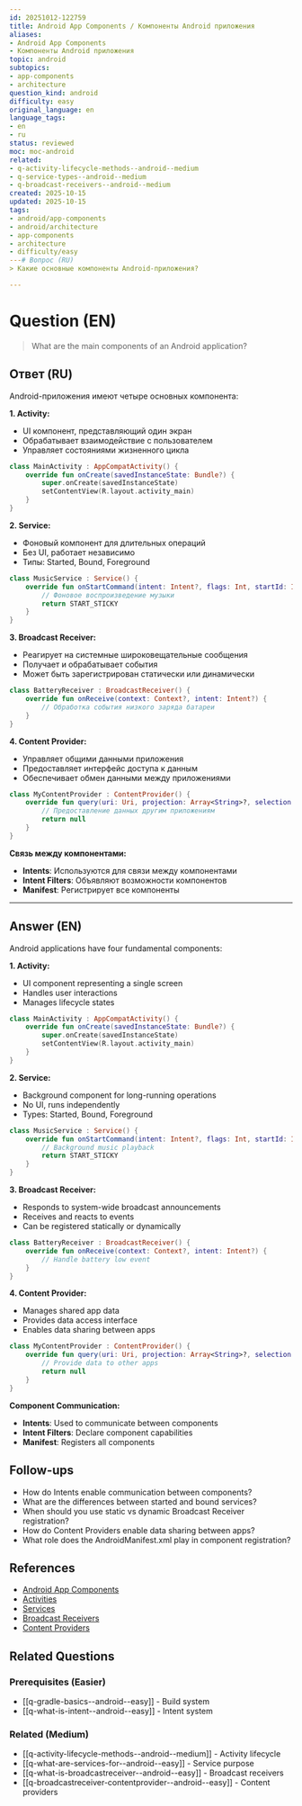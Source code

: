```yaml
---
id: 20251012-122759
title: Android App Components / Компоненты Android приложения
aliases:
- Android App Components
- Компоненты Android приложения
topic: android
subtopics:
- app-components
- architecture
question_kind: android
difficulty: easy
original_language: en
language_tags:
- en
- ru
status: reviewed
moc: moc-android
related:
- q-activity-lifecycle-methods--android--medium
- q-service-types--android--medium
- q-broadcast-receivers--android--medium
created: 2025-10-15
updated: 2025-10-15
tags:
- android/app-components
- android/architecture
- app-components
- architecture
- difficulty/easy
---# Вопрос (RU)
> Какие основные компоненты Android-приложения?

---
```


# Question (EN)
> What are the main components of an Android application?

## Ответ (RU)

Android-приложения имеют четыре основных компонента:

**1. Activity:**
- UI компонент, представляющий один экран
- Обрабатывает взаимодействие с пользователем
- Управляет состояниями жизненного цикла

```kotlin
class MainActivity : AppCompatActivity() {
    override fun onCreate(savedInstanceState: Bundle?) {
        super.onCreate(savedInstanceState)
        setContentView(R.layout.activity_main)
    }
}
```

**2. Service:**
- Фоновый компонент для длительных операций
- Без UI, работает независимо
- Типы: Started, Bound, Foreground

```kotlin
class MusicService : Service() {
    override fun onStartCommand(intent: Intent?, flags: Int, startId: Int): Int {
        // Фоновое воспроизведение музыки
        return START_STICKY
    }
}
```

**3. Broadcast Receiver:**
- Реагирует на системные широковещательные сообщения
- Получает и обрабатывает события
- Может быть зарегистрирован статически или динамически

```kotlin
class BatteryReceiver : BroadcastReceiver() {
    override fun onReceive(context: Context?, intent: Intent?) {
        // Обработка события низкого заряда батареи
    }
}
```

**4. Content Provider:**
- Управляет общими данными приложения
- Предоставляет интерфейс доступа к данным
- Обеспечивает обмен данными между приложениями

```kotlin
class MyContentProvider : ContentProvider() {
    override fun query(uri: Uri, projection: Array<String>?, selection: String?, selectionArgs: Array<String>?, sortOrder: String?): Cursor? {
        // Предоставление данных другим приложениям
        return null
    }
}
```

**Связь между компонентами:**
- **Intents**: Используются для связи между компонентами
- **Intent Filters**: Объявляют возможности компонентов
- **Manifest**: Регистрирует все компоненты

---

## Answer (EN)

Android applications have four fundamental components:

**1. Activity:**
- UI component representing a single screen
- Handles user interactions
- Manages lifecycle states

```kotlin
class MainActivity : AppCompatActivity() {
    override fun onCreate(savedInstanceState: Bundle?) {
        super.onCreate(savedInstanceState)
        setContentView(R.layout.activity_main)
    }
}
```

**2. Service:**
- Background component for long-running operations
- No UI, runs independently
- Types: Started, Bound, Foreground

```kotlin
class MusicService : Service() {
    override fun onStartCommand(intent: Intent?, flags: Int, startId: Int): Int {
        // Background music playback
        return START_STICKY
    }
}
```

**3. Broadcast Receiver:**
- Responds to system-wide broadcast announcements
- Receives and reacts to events
- Can be registered statically or dynamically

```kotlin
class BatteryReceiver : BroadcastReceiver() {
    override fun onReceive(context: Context?, intent: Intent?) {
        // Handle battery low event
    }
}
```

**4. Content Provider:**
- Manages shared app data
- Provides data access interface
- Enables data sharing between apps

```kotlin
class MyContentProvider : ContentProvider() {
    override fun query(uri: Uri, projection: Array<String>?, selection: String?, selectionArgs: Array<String>?, sortOrder: String?): Cursor? {
        // Provide data to other apps
        return null
    }
}
```

**Component Communication:**
- **Intents**: Used to communicate between components
- **Intent Filters**: Declare component capabilities
- **Manifest**: Registers all components

## Follow-ups

- How do Intents enable communication between components?
- What are the differences between started and bound services?
- When should you use static vs dynamic Broadcast Receiver registration?
- How do Content Providers enable data sharing between apps?
- What role does the AndroidManifest.xml play in component registration?

## References

- [Android App Components](https://developer.android.com/guide/components/fundamentals)
- [Activities](https://developer.android.com/guide/components/activities/intro-activities)
- [Services](https://developer.android.com/guide/components/services)
- [Broadcast Receivers](https://developer.android.com/guide/components/broadcasts)
- [Content Providers](https://developer.android.com/guide/topics/providers/content-providers)

## Related Questions

### Prerequisites (Easier)
- [[q-gradle-basics--android--easy]] - Build system
- [[q-what-is-intent--android--easy]] - Intent system

### Related (Medium)
- [[q-activity-lifecycle-methods--android--medium]] - Activity lifecycle
- [[q-what-are-services-for--android--easy]] - Service purpose
- [[q-what-is-broadcastreceiver--android--easy]] - Broadcast receivers
- [[q-broadcastreceiver-contentprovider--android--easy]] - Content providers

